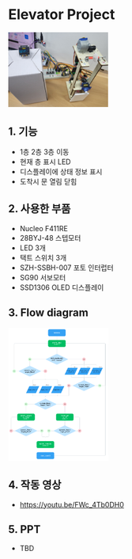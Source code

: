 # Elevator Project
<img width = "40%" src="https://raw.githubusercontent.com/HeadlessJohn/elevator_project/main/img/20240702_144549.jpg"> 

## 1. 기능
- 1층 2층 3층 이동
- 현재 층 표시 LED
- 디스플레이에 상태 정보 표시
- 도착시 문 열림 닫힘
## 2. 사용한 부품
- Nucleo F411RE
- 28BYJ-48 스텝모터
- LED 3개
- 택트 스위치 3개
- SZH-SSBH-007 포토 인터럽터
- SG90 서보모터
- SSD1306 OLED 디스플레이
## 3. Flow diagram
<img width = "40%" src="https://raw.githubusercontent.com/HeadlessJohn/elevator_project/main/img/flow_chart.png">

## 4. 작동 영상
- https://youtu.be/FWc_4Tb0DH0
## 5. PPT
- TBD
